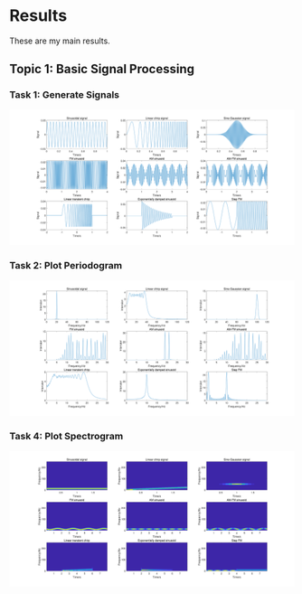 # Results
These are my main results.

## Topic 1: Basic Signal Processing

### Task 1: Generate Signals

![Signal](Topic1/Signal.png)

### Task 2: Plot Periodogram

![Signal](Topic1/Periodogram.png)

### Task 4: Plot Spectrogram

![Signal](Topic1/Spectrogram.png)